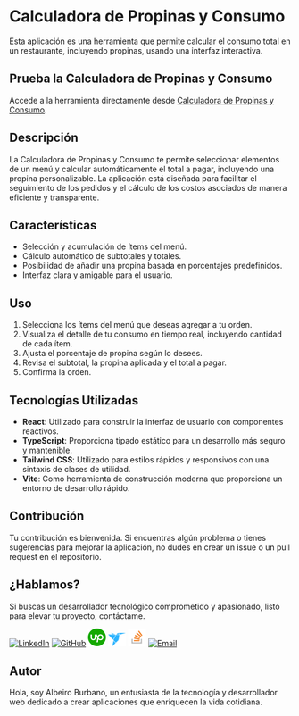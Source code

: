 # Calculadora de Propinas y Consumo

Esta aplicación es una herramienta que permite calcular el consumo total en un restaurante, incluyendo propinas, usando una interfaz interactiva.

## Prueba la Calculadora de Propinas y Consumo

Accede a la herramienta directamente desde [Calculadora de Propinas y Consumo](https://calculadora-propinas-d1e5d.web.app).


## Descripción

La Calculadora de Propinas y Consumo te permite seleccionar elementos de un menú y calcular automáticamente el total a pagar, incluyendo una propina personalizable. La aplicación está diseñada para facilitar el seguimiento de los pedidos y el cálculo de los costos asociados de manera eficiente y transparente.

## Características

- Selección y acumulación de ítems del menú.
- Cálculo automático de subtotales y totales.
- Posibilidad de añadir una propina basada en porcentajes predefinidos.
- Interfaz clara y amigable para el usuario.

## Uso

1. Selecciona los ítems del menú que deseas agregar a tu orden.
2. Visualiza el detalle de tu consumo en tiempo real, incluyendo cantidad de cada ítem.
3. Ajusta el porcentaje de propina según lo desees.
4. Revisa el subtotal, la propina aplicada y el total a pagar.
5. Confirma la orden.

## Tecnologías Utilizadas

- **React**: Utilizado para construir la interfaz de usuario con componentes reactivos.
- **TypeScript**: Proporciona tipado estático para un desarrollo más seguro y mantenible.
- **Tailwind CSS**: Utilizado para estilos rápidos y responsivos con una sintaxis de clases de utilidad.
- **Vite**: Como herramienta de construcción moderna que proporciona un entorno de desarrollo rápido.

## Contribución

Tu contribución es bienvenida. Si encuentras algún problema o tienes sugerencias para mejorar la aplicación, no dudes en crear un issue o un pull request en el repositorio.


## ¿Hablamos?

Si buscas un desarrollador tecnológico comprometido y apasionado, listo para elevar tu proyecto, contáctame.

<p align="left">
  <a href="http://www.linkedin.com/in/albeiro-jose-burbano-tobar-759ba4297"><img src="https://img.icons8.com/fluent/48/000000/linkedin.png" alt="LinkedIn" width="32"></a>
  <a href="https://github.com/AlbeiroBurbanoTobar/ppi_pl_BurbanoA?tab=readme-ov-file"><img src="https://img.icons8.com/fluent/48/000000/github.png" alt="GitHub" width="32"></a>
  <a href="https://www.upwork.com/freelancers/~017e0544b7ea64d6c0?mp_source=share"><img src="https://raw.githubusercontent.com/AlbeiroBurbano/ImagenesIconos/main/upwork.png" alt="Upwork" width="32"></a>
  <a href="https://www.freelancer.com/u/Albeiro73?sb=t"><img src="https://raw.githubusercontent.com/AlbeiroBurbano/ImagenesIconos/main/freelancer.png" alt="Freelancer" width="32"></a>
  <a href="https://stackoverflow.com/users/24090991/albeiro-burbano"><img src="https://raw.githubusercontent.com/AlbeiroBurbano/ImagenesIconos/main/overflow.png" alt="Stack Overflow" width="32"></a>
  <a href="mailto:albeirojbt@gmail.com"><img src="https://img.icons8.com/fluent/48/000000/mail.png" alt="Email" width="32"></a>
</p>

## Autor

Hola, soy Albeiro Burbano, un entusiasta de la tecnología y desarrollador web dedicado a crear aplicaciones que enriquecen la vida cotidiana.
